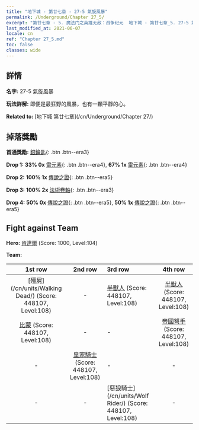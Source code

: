```yaml
---
title: "地下城 - 第廿七章 - 27-5 氣旋風暴"
permalink: /Underground/Chapter 27_5/
excerpt: "第廿七章 - 5. 魔法门之英雄无敌：战争纪元  地下城 - 第廿七章_5. 27-5 氣旋風暴"
last_modified_at: 2021-06-07
locale: cn
ref: "Chapter 27_5.md"
toc: false
classes: wide
---
```


## 詳情

 **名字:** 27-5 氣旋風暴

 **玩法詳解:**       即便是最狂野的風暴，也有一顆平靜的心。

 **Related to:** [地下城 第廿七章](/cn/Underground/Chapter 27/)

## 掉落獎勵

 **首通獎勵:** [銀鑰匙](/cn/Items/con_693/){: .btn .btn--era3}

 **Drop 1:** **33% 0x** [雷元素](/cn/Items/unt_263/){: .btn .btn--era4}, **67% 1x** [雷元素](/cn/Items/unt_263/){: .btn .btn--era4}

 **Drop 2:** **100% 1x** [傳說之證](/cn/Items/mat_102/){: .btn .btn--era5}

 **Drop 3:** **100% 2x** [法術卷軸](/cn/Items/con_694/){: .btn .btn--era3}

 **Drop 4:** **50% 0x** [傳說之證](/cn/Items/mat_95/){: .btn .btn--era5}, **50% 1x** [傳說之證](/cn/Items/mat_95/){: .btn .btn--era5}


## Fight against Team
 **Hero:** [肯達爾](/cn/heroes/Kendal/) (Score: 1000, Level:104)

 **Team:**


  | 1st row | 2nd row | 3rd row | 4th row |
  |:----:|:----:|:----|:----:|
  | [殭屍](/cn/units/Walking Dead/) (Score: 448107, Level:108)  | - | [半獸人](/cn/units/Orc/) (Score: 448107, Level:108)  | [半獸人](/cn/units/Orc/) (Score: 448107, Level:108)  |
  | [比蒙](/cn/units/Behemoth/) (Score: 448107, Level:108)  | - | - | [帝國弩手](/cn/units/Marksman/) (Score: 448107, Level:108)  |
  | - | [皇家騎士](/cn/units/Cavalier/) (Score: 448107, Level:108)  | - | - |
  | - | - | [惡狼騎士](/cn/units/Wolf Rider/) (Score: 448107, Level:108)  | - |


